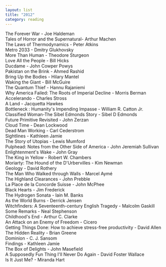 ```yaml
---
layout: list
title: "2012"
category: reading
---
```


The Forever War -	Joe Haldeman  
Tales of Horror and the Supernatural- Arthur Machen  
The Laws of Thermodynamics - Peter Atkins  
Metro 2033 - Dmitry Glukhovsky  
More Than Human - Theodore Sturgeon  
Love All the People - Bill Hicks  
Ducdame	- John Cowper Powys  
Pakistan on the Brink - Ahmed Rashid  
Bring Up the Bodies - Hilary Mantel  
Waking the Giant - Bill McGuire  
The Quantum Thief -	Hannu Rajaniemi  
Why America Failed: The Roots of Imperial Decline	- Morris Berman  
Accelerando	- Charles Stross  
A Land - Jacquetta Hawkes  
Bottleneck : Humanity's Impending Impasse -	William R. Catton Jr.  
Classified Woman-The Sibel Edmonds Story - Sibel D Edmonds  
Future Primitive Revisited - John Zerzan  
Cloud Time - Dean Lockwood  
Dead Man Working - Carl Cederstrom  
Sightlines - Kathleen Jamie  
The Story of Utopias - Lewis Mumford  
Pulphead: Notes from the Other Side of America - John Jeremiah Sullivan  
Enlightenment's Wake - John Gray  
The King in Yellow - Robert W. Chambers  
Moriarty: The Hound of the D'Urbervilles - Kim Newman  
Geology - David Rothery  
The Man Who Walked through Walls - Marcel Aymé  
The Highland Clearances	- John Prebble  
La Place de la Concorde Suisse - John McPhee  
Black Hearts - Jim Frederick  
The Hydrogen Sonata -	Iain M. Banks  
As the World Burns - Derrick Jensen  
Witchfinders: A Seventeenth-century English Tragedy -	Malcolm Gaskill  
Some Remarks - Neal Stephenson  
Childhood's End - Arthur C. Clarke  
An Attack on an Enemy of Freedom - Cicero  
Getting Things Done: How to achieve stress-free productivity - David Allen  
The Hidden Reality - Brian Greene  
Dominion - C. J. Sansom  
Findings - Kathleen Jamie  
The Box of Delights	- John Masefield  
A Supposedly Fun Thing I'll Never Do Again - David Foster Wallace  
Is It Just Me? - Miranda Hart  
